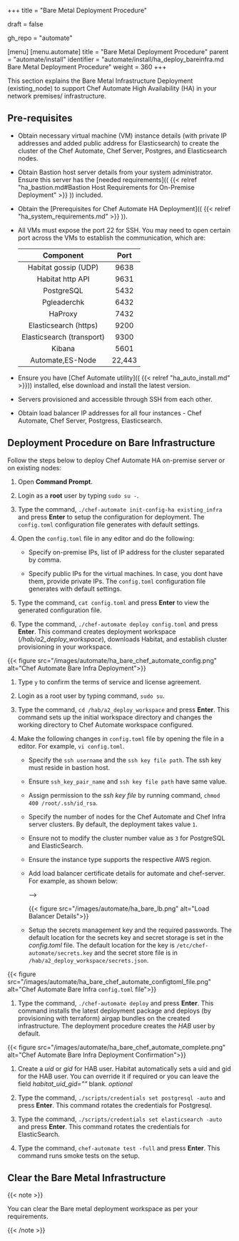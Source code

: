 +++
title = "Bare Metal Deployment Procedure"

draft = false

gh_repo = "automate"

[menu]
  [menu.automate]
    title = "Bare Metal Deployment Procedure"
    parent = "automate/install"
    identifier = "automate/install/ha_deploy_bareinfra.md Bare Metal Deployment Procedure"
    weight = 360
+++

This section explains the Bare Metal Infrastructure Deployment (existing_node) to support Chef Automate High Availability (HA) in your network premises/ infrastructure.

## Pre-requisites

- Obtain necessary virtual machine (VM) instance details (with private IP addresses and added public address for Elasticsearch) to create the cluster of the Chef Automate, Chef Server, Postgres, and Elasticsearch nodes.
- Obtain Bastion host server details from your system administrator. Ensure this server has the [needed requirements](( {{< relref "ha_bastion.md#Bastion Host Requirements for On-Premise Deployment" >}} )) included.
- Obtain the [Prerequisites for Chef Automate HA Deployment](( {{< relref "ha_system_requirements.md" >}} )).
- All VMs must expose the port 22 for SSH. You may need to open certain port across the VMs to establish the communication, which are:

   | Component                                | Port                    |
   | :--------------------------------------: | :---------------------: |
   | Habitat gossip (UDP)                     |     9638                |
   | Habitat http API                         |     9631                |
   | PostgreSQL                               |     5432                |
   | Pgleaderchk                              |     6432                |
   | HaProxy                                  |     7432                |
   | Elasticsearch (https)                    |     9200                |
   | Elasticsearch (transport)                |     9300                |
   | Kibana                                   |     5601                |
   | Automate,ES-Node                         |     22,443              |

- Ensure you have [Chef Automate utility](( {{< relref "ha_auto_install.md" >}})) installed, else download and install the latest version.
- Servers provisioned and accessible through SSH from each other.
- Obtain load balancer IP addresses for all four instances - Chef Automate, Chef Server, Postgress, Elasticsearch.
<!-- - [Create the certificates](( {{< relref "ha_cert_selfsign.md" >}} )) for security and authentication purposes. _optional_ -->
<!-- - [Rotate the certificates](( {{< relref "ha_cert_rotaion.md" >}} )) if the certificates are expired or compromised. _optional_ -->

## Deployment Procedure on Bare Infrastructure

Follow the steps below to deploy Chef Automate HA on-premise server or on existing nodes:

1. Open **Command Prompt**.
1. Login as a **root** user by typing `sudo su -`.
1. Type the command, `./chef-automate init-config-ha existing_infra` and press **Enter** to setup the configuration for deployment. The `config.toml` configuration file generates with default settings.

1. Open the `config.toml` file in any editor and do the following:

   - Specify on-premise IPs, list of IP address for the cluster separated by comma.

   - Specify public IPs for the virtual machines. In case, you dont have them, provide private IPs. The `config.toml` configuration file generates with default settings.

1. Type the command, `cat config.toml` and press **Enter** to view the generated configuration file.

1. Type the command, `./chef-automate deploy config.toml` and press **Enter**. This command creates deployment workspace (*/hab/a2_deploy_workspace*), downloads Habitat, and establish cluster provisioning in your workspace.

{{< figure src="/images/automate/ha_bare_chef_automate_config.png" alt="Chef Automate Bare Infra Deployment">}}

1. Type `y` to confirm the terms of service and license agreement.

1. Login as a root user by typing command, `sudo su`.

1. Type the command, `cd /hab/a2_deploy_workspace` and press **Enter**. This command sets up the initial workspace directory and changes the working directory to Chef Automate workspace configured.

1. Make the following changes in `config.toml` file by opening the file in a editor. For example, `vi config.toml`.

   - Specify the `ssh username` and the `ssh key file path`. The ssh key must reside in bastion host.
   - Ensure `ssh_key_pair_name` and `ssh key file path` have same value.
   - Assign permission to the *ssh key file* by running command, `chmod 400 /root/.ssh/id_rsa`.
   - Specify the number of nodes for the Chef Automate and Chef Infra server clusters. By default, the deployment takes value `1`.
   - Ensure not to modify the cluster number value as `3` for PostgreSQL and ElasticSearch.
   - Ensure the instance type supports the respective AWS region.
   - Add load balancer certificate details for automate and chef-server. For example, as shown below:

      <!-- automate_lb_certificate_arn = "arn:aws:acm:ap-south-1:510367013858:certificate/1aae9fce-60df-4791-9bec-ef6a0f723f3e"
      <!-- chef_server_lb_certificate_arn = "arn:aws:acm:ap-south-1:510367013858:certificate/1aae9fce-60df-4791-9bec-ef6a0f723f3e" --> -->

      {{< figure src="/images/automate/ha_bare_lb.png" alt="Load Balancer Details">}}

   - Setup the secrets management key and the required passwords. The default location for the secrets key and secret storage is set in the *config.toml* file. The default location for the key is `/etc/chef-automate/secrets.key` and the secret store file is in `/hab/a2_deploy_workspace/secrets.json`.

{{< figure src="/images/automate/ha_bare_chef_automate_configtoml_file.png" alt="Chef Automate Bare Infra `config.toml` file">}}

1. Type the command, `./chef-automate deploy` and press **Enter**. This command installs the latest deployment package and deploys (by provisioning with terraform) airgap bundles on the created infrastructure. The deployment procedure creates the *HAB* user by default.

{{< figure src="/images/automate/ha_bare_chef_automate_complete.png" alt="Chef Automate Bare Infra Deployment Confirmation">}}

1. Create a *uid* or *gid* for HAB user. Habitat automatically sets a uid and gid for the HAB user. You can override it if required or you can leave the field *habitat_uid_gid=""* blank. _optional_

1. Type the command, `./scripts/credentials set postgresql -auto` and press **Enter**. This command rotates the credentials for Postgresql.

1. Type the command, `./scripts/credentials set elasticsearch -auto` and press **Enter**. This command rotates the credentials for ElasticSearch.

1. Type the command, `chef-automate test -full` and press **Enter**. This command runs smoke tests on the setup.

<!-- The default location for the secrets key and secret storage is set in the config file. The default location for the key is /etc/chef-automate/secrets.key and the secret store file is in /hab/a2_deploy_workspace/secrets.json -->

## Clear the Bare Metal Infrastructure

{{< note >}}

You can clear the Bare metal deployment workspace as per your requirements.

{{< /note >}}
